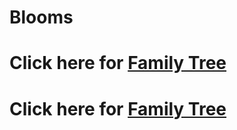 # Blooms
 
# Click here for [**Family Tree**](https://blooms-kjxf.onrender.com/Family.html)
# Click here for [**Family Tree**](https://blooms-kjxf.onrender.com/Family2.html)
